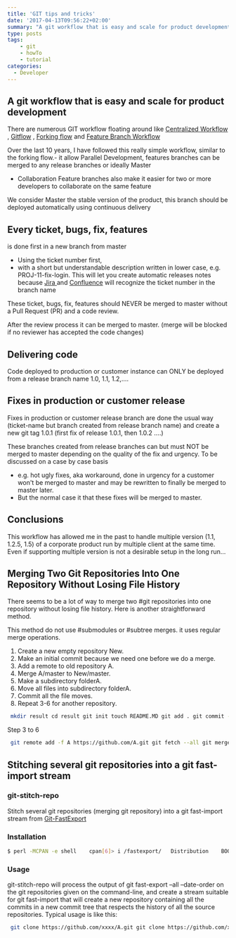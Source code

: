 ```yaml
---
title: 'GIT tips and tricks'
date: '2017-04-13T09:56:22+02:00'
summary: "A git workflow that is easy and scale for product development and more tips"
type: posts
tags:
    - git
    - howTo
    - tutorial
categories:
  - Developer
---
```

## A git workflow that is easy and scale for product development

There are numerous GIT workflow floating around
like [Centralized Workflow](https://www.atlassian.com/git/tutorials/comparing-workflows#centralized-workflow)
, [Gitflow](https://www.atlassian.com/git/tutorials/comparing-workflows/gitflow-workflow)
, [Forking flow](https://www.atlassian.com/git/tutorials/comparing-workflows/forking-workflow)
and [Feature Branch Workflow](https://www.atlassian.com/git/tutorials/comparing-workflows/feature-branch-workflow)

Over the last 10 years, I have followed this really simple workflow, similar to the forking flow.- it allow Parallel
Development, features branches can be merged to any release branches or ideally Master

- Collaboration Feature branches also make it easier for two or more developers to collaborate on the same feature

We consider Master the stable version of the product, this branch should be deployed automatically using continuous
delivery

## Every ticket, bugs, fix, features

is done first in a new branch from master

- Using the ticket number first,
- with a short but understandable description written in lower case, e.g. PROJ-11-fix-login. This will let you create
  automatic releases notes because [Jira ](https://www.atlassian.com/software/jira)
  and [Confluence](https://www.atlassian.com/software/confluence) will recognize the ticket number in the branch name

These ticket, bugs, fix, features should NEVER be merged to master without a Pull Request (PR) and a code
review.

After the review process it can be merged to master. (merge will be blocked if no reviewer has accepted the code
changes)

## Delivering code

Code deployed to production or customer instance can ONLY be deployed from a release branch name 1.0, 1.1, 1.2,….

## Fixes in production or customer release

Fixes in production or customer release branch are done the usual way (ticket-name but branch created from release
branch name) and create a new git tag 1.0.1 (first fix of release 1.0.1, then 1.0.2 ….)

These branches created from release branches can but must NOT be merged to master depending on the quality of the
fix and urgency. To be discussed on a case by case basis

- e.g. hot ugly fixes, aka workaround, done in urgency for a customer won't be merged to master and may be rewritten to
  finally be merged to master later.
- But the normal case it that these fixes will be merged to master.

## Conclusions

This workflow has allowed me in the past to handle multiple version (1.1, 1.2.5, 1.5) of a corporate product run by
multiple client at the same time. Even if supporting multiple version is not a desirable setup in the long run…

## Merging Two Git Repositories Into One Repository Without Losing File History

There seems to be a lot of way to merge two #git repositories into one repository without losing file history. Here is
another straightforward method.

This method do not use #submodules or #subtree merges. it uses regular merge operations.

1. Create a new empty repository New.
2. Make an initial commit because we need one before we do a merge.
3. Add a remote to old repository A.
4. Merge A/master to New/master.
5. Make a subdirectory folderA.
6. Move all files into subdirectory folderA.
7. Commit all the file moves.
8. Repeat 3-6 for another repository.

```bash
 mkdir result cd result git init touch README.MD git add . git commit -m "added readme.md"
```

Step 3 to 6

```bash
 git remote add -f A https://github.com/A.git git fetch --all git merge --allow-unrelated-histories  A/master mkdir folderA git mv -k * folderA git commit -m “moved A files into subdir folderA”
```


## Stitching several git repositories into a git fast-import stream

### git-stitch-repo

Stitch several git repositories (merging git repository) into a git fast-import stream from [Git-FastExport](https://metacpan.org/pod/distribution/Git-FastExport/script/git-stitch-repo)

### Installation

```bash
$ perl -MCPAN -e shell    cpan[6]> i /fastexport/ 	Distribution    BOOK/Git-FastExport-0.107.tar.gz 	Module  < Git::FastExport        (BOOK/Git-FastExport-0.107.tar.gz) 	Module  < Git::FastExport::Block (BOOK/Git-FastExport-0.107.tar.gz) 	Module  < Git::FastExport::Stitch (BOOK/Git-FastExport-0.107.tar.gz) 	4 items found  cpan[6]> install BOOK/Git-FastExport-0.107.tar.gz  cpan[6]> CTRL-D
```

### Usage

git-stitch-repo will process the output of git fast-export –all –date-order on the git repositories given on the command-line, and create a stream suitable for git fast-import that will create a new repository containing all the commits in a new commit tree that respects the history of all the source repositories. Typical usage is like this:

```bash
 git clone https://github.com/xxxx/A.git git clone https://github.com/xxxxx/B.git  $ ls A B  mkdir result cd result git init git-stitch-repo ../A:folderA ../B:folderB | git fast-import  # pull both repository in a new branch for examples git checkout -b newBranch git pull . master-A git pull . master-B  # when finished delete unused branches git branch -d master-A  git branch -d master-B
```

